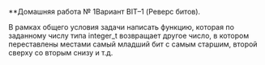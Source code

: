 **Домашняя работа № 1Вариант BIT–1 (Реверс битов). 

В рамках общего условия задачи написать функцию,
которая по заданному числу типа integer_t возвращает другое число, в котором
переставлены местами самый младший бит с самым старшим, второй сверху со
вторым снизу и т.д.